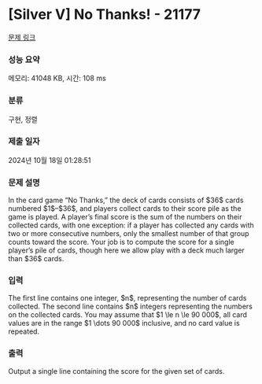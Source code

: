 # [Silver V] No Thanks! - 21177 

[문제 링크](https://www.acmicpc.net/problem/21177) 

### 성능 요약

메모리: 41048 KB, 시간: 108 ms

### 분류

구현, 정렬

### 제출 일자

2024년 10월 18일 01:28:51

### 문제 설명

<p>In the card game “No Thanks,” the deck of cards consists of $36$ cards numbered $1$–$36$, and players collect cards to their score pile as the game is played. A player’s final score is the sum of the numbers on their collected cards, with one exception: if a player has collected any cards with two or more consecutive numbers, only the smallest number of that group counts toward the score. Your job is to compute the score for a single player’s pile of cards, though here we allow play with a deck much larger than $36$ cards.</p>

### 입력 

 <p>The first line contains one integer, $n$, representing the number of cards collected. The second line contains $n$ integers representing the numbers on the collected cards. You may assume that $1 \le n \le 90 000$, all card values are in the range $1 \dots 90 000$ inclusive, and no card value is repeated.</p>

### 출력 

 <p>Output a single line containing the score for the given set of cards.</p>

